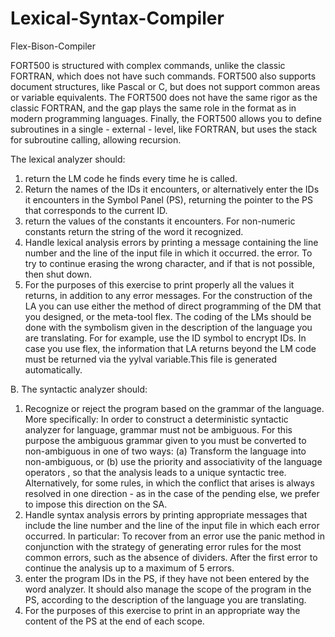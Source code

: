 # Lexical-Syntax-Compiler
Flex-Bison-Compiler

FORT500 is structured with complex commands, unlike the classic FORTRAN, which does not have such commands. FORT500 also supports document structures, like Pascal or C, but does not support common areas or variable equivalents. The FORT500 does not have the same rigor as the classic FORTRAN, and the gap plays the same role in the format as in modern programming languages. Finally, the FORT500 allows you to define subroutines in a single - external - level, like FORTRAN, but uses the stack for subroutine calling, allowing recursion.

 The lexical analyzer should:
1. return the LM code he finds every time he is called.
2. Return the names of the IDs it encounters, or alternatively enter the IDs it encounters in the Symbol Panel (PS), returning the pointer to the PS that corresponds to the current ID.
3. return the values of the constants it encounters. For non-numeric constants return the string of the word it recognized.
4. Handle lexical analysis errors by printing a message containing the line number and the line of the input file in which it occurred.
the error. To try to continue erasing the wrong character, and if that is not possible, then shut down.
5. For the purposes of this exercise to print properly all the values it returns, in addition to any error messages. For the construction of the LA you can use either the method of direct programming of the DM that you designed, or the meta-tool flex. The coding of the LMs should be done with the symbolism given in the description of the language you are translating. For
for example, use the ID symbol to encrypt IDs. In case you use flex, the information that LA returns beyond the LM code must be returned via the yylval variable.This file is generated automatically.

B. The syntactic analyzer should:
1. Recognize or reject the program based on the grammar of the language. More specifically: In order to construct a deterministic syntactic analyzer for language, grammar must not be ambiguous. For this purpose the ambiguous grammar given to you must be converted to non-ambiguous in one of two ways: (a) Transform the language into non-ambiguous, or (b) use the priority and associativity of the language operators , so that the analysis leads to a unique syntactic tree. Alternatively, for some rules, in which the conflict that arises is always resolved in one direction - as in the case of the pending else, we prefer to impose this direction on the SA.
2. Handle syntax analysis errors by printing appropriate messages that include the line number and the line of the input file in which each error occurred. In particular: To recover from an error use the panic method in conjunction with the strategy of generating error rules for the most common errors, such as the absence of dividers. After the first
 error to continue the analysis up to a maximum of 5 errors.
3. enter the program IDs in the PS, if they have not been entered by the word analyzer. It should also manage the scope of the program in the PS, according to the description of the language you are translating.
4. For the purposes of this exercise to print in an appropriate way the content of the PS at the end of each scope.
